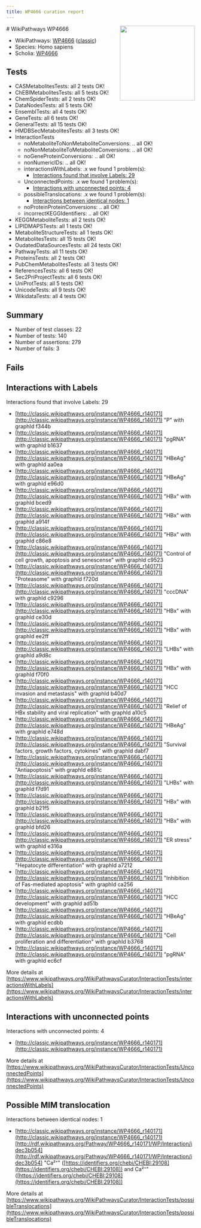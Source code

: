 ```yaml
---
title: WP4666 curation report
---
```


<img style="float: right; width: 200px" src="https://upload.wikimedia.org/wikipedia/commons/thumb/8/83/Wplogo_with_text_500.png/640px-Wplogo_with_text_500.png" />
# WikiPathways WP4666

* WikiPathways: [WP4666](https://wikipathways.org/pathways/WP4666) ([classic](https://classic.wikipathways.org/instance/WP4666))
* Species: Homo sapiens
* Scholia: [WP4666](https://scholia.toolforge.org/wikipathways/WP4666)
## Tests
* CASMetabolitesTests: all 2 tests OK!
* ChEBIMetabolitesTests: all 5 tests OK!
* ChemSpiderTests: all 2 tests OK!
* DataNodesTests: all 5 tests OK!
* EnsemblTests: all 4 tests OK!
* GeneTests: all 6 tests OK!
* GeneralTests: all 15 tests OK!
* HMDBSecMetabolitesTests: all 3 tests OK!
* InteractionTests
    * noMetaboliteToNonMetaboliteConversions: .. all OK!
    * noNonMetaboliteToMetaboliteConversions: .. all OK!
    * noGeneProteinConversions: .. all OK!
    * nonNumericIDs: .. all OK!
    * interactionsWithLabels: .x we found 1 problem(s):
        * [Interactions found that involve Labels: 29](#fe97a8e0)
    * UnconnectedPoints: .x we found 1 problem(s):
        * [Interactions with unconnected points: 4](#35a61adc)
    * possibleTranslocations: .x we found 1 problem(s):
        * [Interactions between identical nodes: 1](#1c118206)
    * noProteinProteinConversions: .. all OK!
    * incorrectKEGGIdentifiers: .. all OK!
* KEGGMetaboliteTests: all 2 tests OK!
* LIPIDMAPSTests: all 1 tests OK!
* MetaboliteStructureTests: all 1 tests OK!
* MetabolitesTests: all 15 tests OK!
* OudatedDataSourcesTests: all 24 tests OK!
* PathwayTests: all 11 tests OK!
* ProteinsTests: all 2 tests OK!
* PubChemMetabolitesTests: all 3 tests OK!
* ReferencesTests: all 6 tests OK!
* Sec2PriProjectTests: all 6 tests OK!
* UniProtTests: all 5 tests OK!
* UnicodeTests: all 9 tests OK!
* WikidataTests: all 4 tests OK!


## Summary

* Number of test classes: 22
* Number of tests: 140
* Number of assertions: 279
* Number of fails: 3

## Fails

<a name="fe97a8e0" />

## Interactions with Labels

Interactions found that involve Labels: 29

* [http://classic.wikipathways.org/instance/WP4666_r140171](http://classic.wikipathways.org/instance/WP4666_r140171) "P" with graphId f344b
* [http://classic.wikipathways.org/instance/WP4666_r140171](http://classic.wikipathways.org/instance/WP4666_r140171) "pgRNA" with graphId b1637
* [http://classic.wikipathways.org/instance/WP4666_r140171](http://classic.wikipathways.org/instance/WP4666_r140171) "HBeAg" with graphId aa0ea
* [http://classic.wikipathways.org/instance/WP4666_r140171](http://classic.wikipathways.org/instance/WP4666_r140171) "HBeAg" with graphId e96d0
* [http://classic.wikipathways.org/instance/WP4666_r140171](http://classic.wikipathways.org/instance/WP4666_r140171) "HBx" with graphId bced9
* [http://classic.wikipathways.org/instance/WP4666_r140171](http://classic.wikipathways.org/instance/WP4666_r140171) "HBx" with graphId a914f
* [http://classic.wikipathways.org/instance/WP4666_r140171](http://classic.wikipathways.org/instance/WP4666_r140171) "HBx" with graphId c86e8
* [http://classic.wikipathways.org/instance/WP4666_r140171](http://classic.wikipathways.org/instance/WP4666_r140171) "Control of cell growth,
apoptosis and senescense" with graphId c9523
* [http://classic.wikipathways.org/instance/WP4666_r140171](http://classic.wikipathways.org/instance/WP4666_r140171) "Proteasome" with graphId f720d
* [http://classic.wikipathways.org/instance/WP4666_r140171](http://classic.wikipathways.org/instance/WP4666_r140171) "cccDNA" with graphId c9296
* [http://classic.wikipathways.org/instance/WP4666_r140171](http://classic.wikipathways.org/instance/WP4666_r140171) "HBx" with graphId ce30d
* [http://classic.wikipathways.org/instance/WP4666_r140171](http://classic.wikipathways.org/instance/WP4666_r140171) "HBx" with graphId ee2ff
* [http://classic.wikipathways.org/instance/WP4666_r140171](http://classic.wikipathways.org/instance/WP4666_r140171) "LHBs" with graphId a9d8c
* [http://classic.wikipathways.org/instance/WP4666_r140171](http://classic.wikipathways.org/instance/WP4666_r140171) "HBx" with graphId f70f0
* [http://classic.wikipathways.org/instance/WP4666_r140171](http://classic.wikipathways.org/instance/WP4666_r140171) "HCC invasion and metastasis" with graphId b40d7
* [http://classic.wikipathways.org/instance/WP4666_r140171](http://classic.wikipathways.org/instance/WP4666_r140171) "Relief of HBx stability
and viral replication" with graphId a10c5
* [http://classic.wikipathways.org/instance/WP4666_r140171](http://classic.wikipathways.org/instance/WP4666_r140171) "HBeAg" with graphId e748d
* [http://classic.wikipathways.org/instance/WP4666_r140171](http://classic.wikipathways.org/instance/WP4666_r140171) "Survival factors,
growth factors,
cytokines" with graphId dabf7
* [http://classic.wikipathways.org/instance/WP4666_r140171](http://classic.wikipathways.org/instance/WP4666_r140171) "Antiapoptosis" with graphId e881c
* [http://classic.wikipathways.org/instance/WP4666_r140171](http://classic.wikipathways.org/instance/WP4666_r140171) "LHBs" with graphId f7d91
* [http://classic.wikipathways.org/instance/WP4666_r140171](http://classic.wikipathways.org/instance/WP4666_r140171) "HBx" with graphId b21f5
* [http://classic.wikipathways.org/instance/WP4666_r140171](http://classic.wikipathways.org/instance/WP4666_r140171) "HBx" with graphId bfd26
* [http://classic.wikipathways.org/instance/WP4666_r140171](http://classic.wikipathways.org/instance/WP4666_r140171) "ER stress" with graphId e316a
* [http://classic.wikipathways.org/instance/WP4666_r140171](http://classic.wikipathways.org/instance/WP4666_r140171) "Hepatocyte differentiation" with graphId a7212
* [http://classic.wikipathways.org/instance/WP4666_r140171](http://classic.wikipathways.org/instance/WP4666_r140171) "Inhibition of 
Fas-mediated apoptosis" with graphId ca256
* [http://classic.wikipathways.org/instance/WP4666_r140171](http://classic.wikipathways.org/instance/WP4666_r140171) "HCC development" with graphId ad51b
* [http://classic.wikipathways.org/instance/WP4666_r140171](http://classic.wikipathways.org/instance/WP4666_r140171) "HBeAg" with graphId ecdbb
* [http://classic.wikipathways.org/instance/WP4666_r140171](http://classic.wikipathways.org/instance/WP4666_r140171) "Cell proliferation
and differentiation" with graphId b3768
* [http://classic.wikipathways.org/instance/WP4666_r140171](http://classic.wikipathways.org/instance/WP4666_r140171) "pgRNA" with graphId ec6cf


More details at [https://www.wikipathways.org/WikiPathwaysCurator/InteractionTests/interactionsWithLabels](https://www.wikipathways.org/WikiPathwaysCurator/InteractionTests/interactionsWithLabels)

<a name="35a61adc" />

## Interactions with unconnected points

Interactions with unconnected points: 4

* [http://classic.wikipathways.org/instance/WP4666_r140171](http://classic.wikipathways.org/instance/WP4666_r140171)


More details at [https://www.wikipathways.org/WikiPathwaysCurator/InteractionTests/UnconnectedPoints](https://www.wikipathways.org/WikiPathwaysCurator/InteractionTests/UnconnectedPoints)

<a name="1c118206" />

## Possible MIM translocation

Interactions between identical nodes: 1

* [http://classic.wikipathways.org/instance/WP4666_r140171](http://classic.wikipathways.org/instance/WP4666_r140171) [http://rdf.wikipathways.org/Pathway/WP4666_r140171/WP/Interaction/idec3b054](http://rdf.wikipathways.org/Pathway/WP4666_r140171/WP/Interaction/idec3b054) "Ca²⁺" ([https://identifiers.org/chebi/CHEBI:29108](https://identifiers.org/chebi/CHEBI:29108)) and 
Ca²⁺" ([https://identifiers.org/chebi/CHEBI:29108](https://identifiers.org/chebi/CHEBI:29108))


More details at [https://www.wikipathways.org/WikiPathwaysCurator/InteractionTests/possibleTranslocations](https://www.wikipathways.org/WikiPathwaysCurator/InteractionTests/possibleTranslocations)

